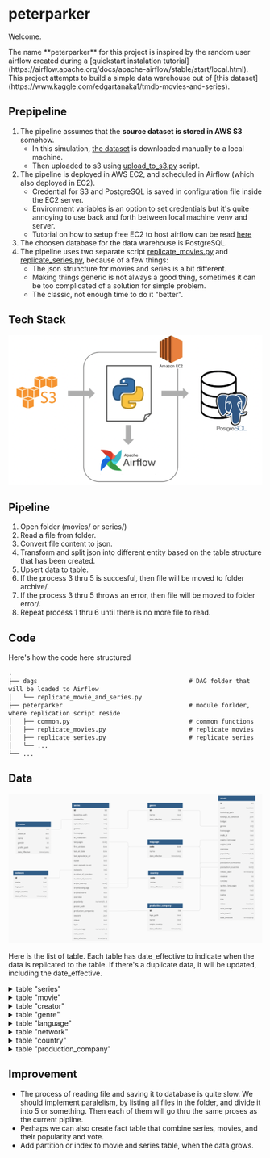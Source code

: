 # peterparker

<p>Welcome.</p>
The name **peterparker** for this project is inspired by the random user airflow created during a [quickstart instalation tutorial](https://airflow.apache.org/docs/apache-airflow/stable/start/local.html).
This project attempts to build a simple data warehouse out of [this dataset](https://www.kaggle.com/edgartanaka1/tmdb-movies-and-series).


## Prepipeline
1. The pipeline assumes that the **source dataset is stored in AWS S3** somehow.
   - In this simulation, [the dataset](https://www.kaggle.com/edgartanaka1/tmdb-movies-and-series) is downloaded manually to a local machine.
   - Then uploaded to s3 using [upload_to_s3.py](https://github.com/dindapw/peterparker/blob/main/peterparker/upload_to_s3.py) script.
2. The pipeline is deployed in AWS EC2, and scheduled in Airflow (which also deployed in EC2).
   - Credential for S3 and PostgreSQL is saved in configuration file inside the EC2 server.
   - Environment variables is an option to set credentials but it's quite annoying to use back and forth between local machine venv and server.
   - Tutorial on how to setup free EC2 to host airflow can be read [here](https://medium.com/@dindapw/install-airlfow-2-0-on-awss-free-tier-ec2-8ab4b70d8d)
3. The choosen database for the data warehouse is PostgreSQL.
4. The pipeline uses two separate script [replicate_movies.py](peterparker/replicate_movies.py) and [replicate_series.py](peterparker/replicate_series.py), because of a few things:
   - The json struncture for movies and series is a bit different.
   - Making things generic is not always a good thing, sometimes it can be too complicated of a solution for simple problem.
   - The classic, not enough time to do it "better".


## Tech Stack
![stack](stack.png)

## Pipeline
1. Open folder (movies/ or series/)
2. Read a file from folder.
3. Convert file content to json.
4. Transform and split json into different entity based on the table structure that has been created.
5. Upsert data to table.
6. If the process 3 thru 5 is succesful, then file will be moved to folder archive/.
7. If the process 3 thru 5 throws an error, then file will be moved to folder error/.
8. Repeat process 1 thru 6 until there is no more file to read.

## Code
Here's how the code here structured

    .
    ├── dags                                          # DAG folder that will be loaded to Airflow
    │   └── replicate_movie_and_series.py
    ├── peterparker                                   # module forlder, where replication script reside
    │   ├── common.py                                 # common functions
    │   ├── replicate_movies.py                       # replicate movies
    │   ├── replicate_series.py                       # replicate series
    │   └── ... 
    └── ...



## Data
![structure](structure.png)

Here is the list of table. Each table has date_effective to indicate when the data is replicated to the table. If there's a duplicate data, it will be updated, including the date_effective.

<details>
<summary> table "series" </summary>
<p>This table holds the details of tv series and including the popularity and rating.</p>
<p>

```sql
create table series
(
    id                   int,
    backdrop_path        text,
    created_by           int[],
    episode_run_time     int[],
    genres               int[],
    homepage             text,
    in_production        boolean,
    languages            text[],
    first_air_date       date,
    last_air_date        date,
    last_episode_to_air  json,
    name                 text,
    next_episode_to_air  json,
    networks             int[],
    number_of_episodes   int,
    number_of_seasons    int,
    origin_country       text[],
    original_language    text,
    original_name        text,
    overview             text,
    popularity           numeric(6, 3),
    poster_path          text,
    production_companies int[],
    seasons              json,
    status               text,
    type                 text,
    vote_average         numeric(4, 2),
    vote_count           int,
    date_effective       timestamp
);
```
</p>
</details>


<details>
<summary> table "movie" </summary>
<p>This table holds the details of movie and including the popularity and rating given to the movie.</p>
<p>

```sql
create table movie
(
    id                    int,
    adult                 boolean,
    backdrop_path         text,
    belongs_to_collection json,
    budget                int,
    genres                int[],
    homepage              text,
    imdb_id               text,
    original_language     text,
    original_title        text,
    overview              text,
    popularity            numeric(6, 3),
    poster_path           text,
    production_companies  int[],
    production_countries  text[],
    release_date          timestamp,
    revenue               int,
    runtime               int,
    spoken_languages      text[],
    status                text,
    tagline               text,
    title                 text,
    video                 boolean,
    vote_average          numeric(4, 2),
    vote_count            int,
    date_effective        timestamp
);
```
</p>
</details>


<details>
<summary> table "creator" </summary>
<p>This table contains the creator of series. You can join this table with series to find out which creator has the highest rating series, etc..</p>
<p>

```sql
create table creator
(
    id             int,
    credit_id      text,
    name           text,
    gender         int,
    profile_path   text,
    date_effective timestamp
);
```
</p>
</details>

<details>
<summary> table "genre" </summary>
<p>This table contains a list of genre of all the movie and series data we collected.</p>
<p>

```sql
create table genre
(
    id             int,
    name           text,
    date_effective timestamp
);

```
</p>
</details>

<details>
<summary> table "language" </summary>
<p>This table contains list of languages (spoken or not) for all series and movie data we collected.</p>
<p>

```sql
create table language
(
    code           text,
    name           text,
    date_effective timestamp
);

```
</p>
</details>

<details>
<summary> table "network" </summary>
<p>This table contains list of network that air the series.</p>
<p>

```sql
create table network
(
    id             int,
    name           text,
    logo_path      text,
    origin_country text,
    date_effective timestamp
);

```
</p>
</details>


<details>
<summary> table "country" </summary>
<p>This table contains list of country where the movie production take place.</p>
<p>

```sql
create table country
(
    code           text,
    name           text,
    date_effective timestamp
);

```
</p>
</details>


<details>
<summary> table "production_company" </summary>
<p>This table contains list of production company that make the movie.</p>
<p>

```sql
create table production_company
(
    id             int,
    logo_path      text,
    name           text,
    origin_country text,
    date_effective timestamp
);

```
</p>
</details>


## Improvement
- The process of reading file and saving it to database is quite slow. We should implement paralelism, by listing all files in the folder, and divide it into 5 or something. Then each of them will go thru the same proses as the current pipline.
- Perhaps we can also create fact table that combine series, movies, and their popularity and vote.
- Add partition or index to movie and series table, when the data grows.

